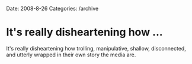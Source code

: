 Date: 2008-8-26
Categories: /archive

# It's really disheartening how ...

It's really disheartening how trolling, manipulative, shallow, disconnected, and utterly wrapped in their own story the media are.
